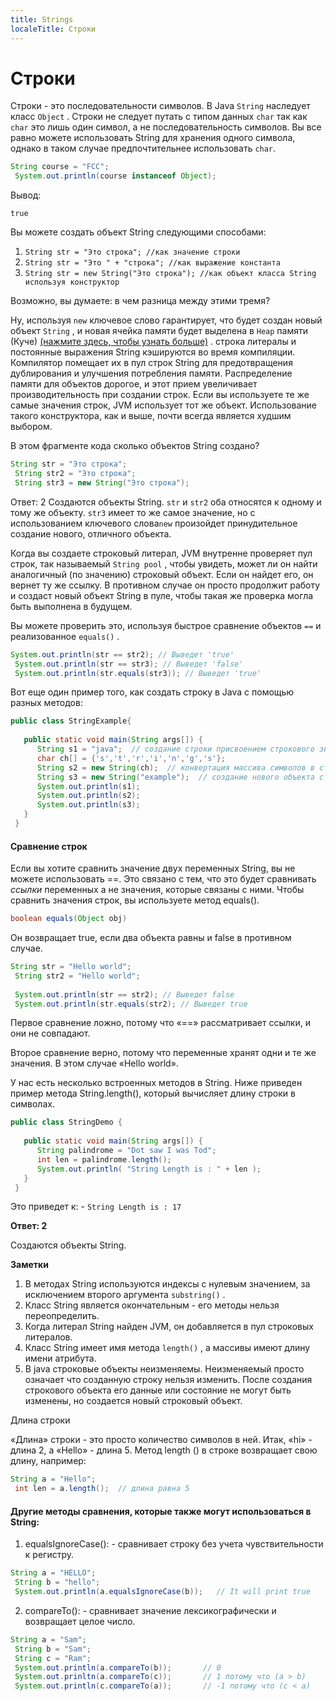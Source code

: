```yaml
---
title: Strings
localeTitle: Строки
---
```

# Строки

Строки - это последовательности символов. В Java `String` наследует класс `Object` . Строки не следует путать с типом данных `char` так как `char` это лишь один символ, а не последовательность символов. Вы все равно можете использовать String для хранения одного символа, однако в таком случае предпочтительнее использовать `char`.

```java
String course = "FCC"; 
 System.out.println(course instanceof Object); 
```

Вывод:
```
true 
```

Вы можете создать объект String следующими способами:

1.  `String str = "Это строка"; //как значение строки`
2.  `String str = "Это " + "строка"; //как выражение константа`
3.  `String str = new String("Это строка"); //как объект класса String используя конструктор`

Возможно, вы думаете: в чем разница между этими тремя?

Ну, используя `new` ключевое слово гарантирует, что будет создан новый объект `String` , и новая ячейка памяти будет выделена в `Heap` памяти (Куче) [(нажмите здесь, чтобы узнать больше)](https://docs.oracle.com/cd/E13150_01/jrockit_jvm/jrockit/geninfo/diagnos/garbage_collect.html) . строка литералы и постоянные выражения String кэшируются во время компиляции. Компилятор помещает их в пул строк String для предотвращения дублирования и улучшения потребления памяти. Распределение памяти для объектов дорогое, и этот прием увеличивает производительность при создании строк. Если вы используете те же самые значения строк, JVM использует тот же объект. Использование такого конструктора, как и выше, почти всегда является худшим выбором.

В этом фрагменте кода сколько объектов String создано?

```java
String str = "Это строка"; 
 String str2 = "Это строка"; 
 String str3 = new String("Это строка"); 
```

Ответ: 2 Создаются объекты String. `str` и `str2` оба относятся к одному и тому же объекту. `str3` имеет то же самое значение, но с использованием ключевого слова`new` произойдет принудительное создание нового, отличного объекта.

Когда вы создаете строковый литерал, JVM внутренне проверяет пул строк, так называемый `String pool` , чтобы увидеть, может ли он найти аналогичный (по значению) строковый объект. Если он найдет его, он вернет ту же ссылку. В противном случае он просто продолжит работу и создаст новый объект String в пуле, чтобы такая же проверка могла быть выполнена в будущем.

Вы можете проверить это, используя быстрое сравнение объектов `==` и реализованное `equals()` .

```java
System.out.println(str == str2); // Выведет 'true' 
 System.out.println(str == str3); // Выведет 'false' 
 System.out.println(str.equals(str3)); // Выведет 'true' 
```

Вот еще один пример того, как создать строку в Java с помощью разных методов:

```java
public class StringExample{ 
 
   public static void main(String args[]) { 
      String s1 = "java";  // создание строки присвоением строкового значения
      char ch[] = {'s','t','r','i','n','g','s'}; 
      String s2 = new String(ch);  // конвертация массива символов в строку
      String s3 = new String("example");  // создание нового объекта строки используя слово new 
      System.out.println(s1); 
      System.out.println(s2); 
      System.out.println(s3); 
   } 
 } 
```

#### Сравнение строк

Если вы хотите сравнить значение двух переменных String, вы не можете использовать ==. Это связано с тем, что это будет сравнивать _ссылки_ переменных а не значения, которые связаны с ними. Чтобы сравнить значения строк, вы используете метод equals().

```java
boolean equals(Object obj) 
```

Он возвращает true, если два объекта равны и false в противном случае.

```java
String str = "Hello world"; 
 String str2 = "Hello world"; 
 
 System.out.println(str == str2); // Выведет false 
 System.out.println(str.equals(str2); // Выведет true 
```

Первое сравнение ложно, потому что «==» рассматривает ссылки, и они не совпадают.

Второе сравнение верно, потому что переменные хранят одни и те же значения. В этом случае «Hello world».

У нас есть несколько встроенных методов в String. Ниже приведен пример метода String.length(), который вычисляет длину строки в символах.

```java
public class StringDemo { 
 
   public static void main(String args[]) { 
      String palindrome = "Dot saw I was Tod"; 
      int len = palindrome.length(); 
      System.out.println( "String Length is : " + len ); 
   } 
 } 
```

Это приведет к: - `String Length is : 17`

**Ответ: 2** 

Создаются объекты String. 

**Заметки**

1.  В методах String используются индексы с нулевым значением, за исключением второго аргумента `substring()` .
2.  Класс String является окончательным - его методы нельзя переопределить.
3.  Когда литерал String найден JVM, он добавляется в пул строковых литералов.
4.  Класс String имеет имя метода `length()` , а массивы имеют длину имени атрибута.
5.  В java строковые объекты неизменяемы. Неизменяемый просто означает что созданную строку нельзя изменить. После создания строкового объекта его данные или состояние не могут быть изменены, но создается новый строковый объект.

Длина строки

«Длина» строки - это просто количество символов в ней. Итак, «hi» - длина 2, а «Hello» - длина 5. Метод length () в строке возвращает свою длину, например:

```java
String a = "Hello"; 
 int len = a.length();  // длина равна 5 
```

#### Другие методы сравнения, которые также могут использоваться в String:

1.  equalsIgnoreCase(): - сравнивает строку без учета чувствительности к регистру.

```java
String a = "HELLO"; 
 String b = "hello"; 
 System.out.println(a.equalsIgnoreCase(b));   // It will print true 
```

2.  compareTo(): - сравнивает значение лексикографически и возвращает целое число.

```java
String a = "Sam"; 
 String b = "Sam"; 
 String c = "Ram"; 
 System.out.println(a.compareTo(b));       // 0 
 System.out.prinltn(a.compareTo(c));       // 1 потому что (a > b) 
 System.out.println(c.compareTo(a));       // -1 потому что (c < a) 

```
